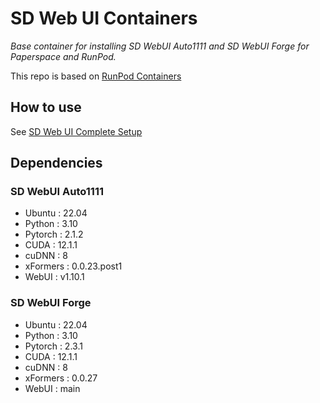 # SD Web UI Containers
_Base container for installing SD WebUI Auto1111 and SD WebUI Forge for Paperspace and RunPod._

This repo is based on [RunPod Containers](https://github.com/runpod/containers)

## How to use
See [SD Web UI Complete Setup](https://github.com/AIJPG/sd-webui-complete-setup)

## Dependencies
### SD WebUI Auto1111
* Ubuntu : 22.04
* Python : 3.10
* Pytorch : 2.1.2
* CUDA : 12.1.1
* cuDNN : 8
* xFormers : 0.0.23.post1
* WebUI : v1.10.1

### SD WebUI Forge
* Ubuntu : 22.04
* Python : 3.10
* Pytorch : 2.3.1
* CUDA : 12.1.1
* cuDNN : 8
* xFormers : 0.0.27
* WebUI : main

